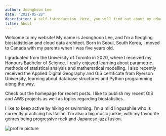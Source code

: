 ```yaml
---
author: Jeonghoon Lee
date: "2021-05-28"
description: A self-introduction. Here, you will find out about my education, projects, hobbies, and future goals.
title: About
---
```


Welcome to my website! My name is Jeonghoon Lee, and I’m a fledgling biostatistician and cloud data architect. Born in Seoul, South Korea, I moved to Canada with my parents when I was five years old.

I graduated from the University of Toronto in 2020, where I received my Honours Bachelor of Science. I really enjoyed learning about parametric methods of statistical analysis and mathematical modelling. I also recently received the Applied Digital Geography and GIS certificate from Ryerson University, learning about database structures and Python programming along the way.

Check out the homepage for recent posts. I like to publish my recent GIS and AWS projects as well as topics regarding biostatistics.

I like to keep active by hiking or swimming. I’m a mild linguaphile who is currently practicing his Italian. I’m also a big music junkie, with my favourite genres being progressive rock and Japanese jazz fusion.

![profile picture](/english/about_files/JohnLee_Profile.JPG)